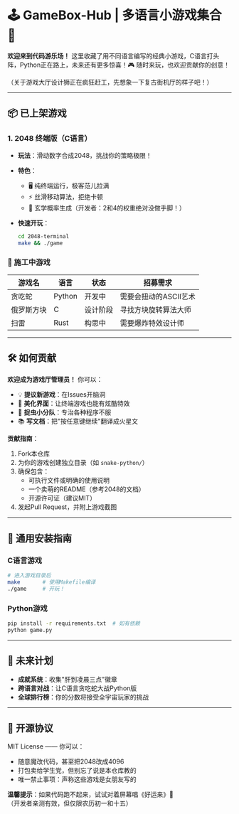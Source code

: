 # 🕹️ GameBox-Hub | 多语言小游戏集合 🚀

**欢迎来到代码游乐场！** 这里收藏了用不同语言编写的经典小游戏，C语言打头阵，Python正在路上，未来还有更多惊喜！🎮 随时来玩，也欢迎贡献你的创意！

（关于游戏大厅设计狮正在疯狂赶工，先想象一下复古街机厅的样子吧！）

---

## 📦 已上架游戏

### 1. 2048 终端版（C语言） 
- **玩法**：滑动数字合成2048，挑战你的策略极限！  
- **特色**：  
  
  - 🖥️ 纯终端运行，极客范儿拉满  
  - ⚡ 丝滑移动算法，拒绝卡顿  
  - 🎲 玄学概率生成（开发者：2和4的权重绝对没做手脚！）  
- **快速开玩**：  
  ```bash
  cd 2048-terminal
  make && ./game

### 🚧 施工中游戏
| 游戏名       | 语言   | 状态     | 招募需求                |
|--------------|--------|----------|-------------------------|
| 贪吃蛇       | Python | 开发中   | 需要会扭动的ASCII艺术   |
| 俄罗斯方块   | C      | 设计阶段 | 寻找方块旋转算法大师    |
| 扫雷         | Rust   | 构思中   | 需要爆炸特效设计师      |

---

## 🛠️ 如何贡献

**欢迎成为游戏厅管理员！** 你可以：  
- 💡 **提议新游戏**：在Issues开脑洞  
- 🎨 **美化界面**：让终端游戏也能有炫酷特效  
- 🐛 **捉虫小分队**：专治各种程序不服  
- 📚 **写文档**：把"按任意键继续"翻译成火星文  

**贡献指南**：  
1. Fork本仓库  
2. 为你的游戏创建独立目录（如 `snake-python/`）  
3. 确保包含：  
   - 可执行文件或明确的使用说明  
   - 一个卖萌的README（参考2048的文档）  
   - 开源许可证（建议MIT）  
4. 发起Pull Request，并附上游戏截图  

---

## 🔧 通用安装指南

### C语言游戏  
```bash
# 进入游戏目录后
make       # 使用Makefile编译
./game     # 开玩！
```

### Python游戏  
```bash
pip install -r requirements.txt  # 如有依赖
python game.py
```

---

## 🌟 未来计划
- **成就系统**：收集"肝到凌晨三点"徽章  
- **跨语言对战**：让C语言贪吃蛇大战Python版  
- **全球排行榜**：你的分数将接受全宇宙玩家的挑战  

---

## 📜 开源协议
MIT License —— 你可以：  
- 随意魔改代码，甚至把2048改成4096  
- 打包卖给学生党，但别忘了说是本仓库教的  
- 唯一禁止事项：声称这些游戏是女朋友写的  

**温馨提示**：如果代码跑不起来，试试对着屏幕唱《好运来》🎵  
（开发者亲测有效，但仅限农历初一和十五）